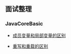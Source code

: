 ## 面试整理



### JavaCoreBasic

* [成员变量和局部变量的区别](https://github.com/YanHuiLi/AndroidInterview/blob/4d7e0e39b18d0fbd230e6b8a9b1cb604f900d716/01JavaCoreBasic/%E6%88%90%E5%91%98%E5%8F%98%E9%87%8F%E5%92%8C%E5%B1%80%E9%83%A8%E5%8F%98%E9%87%8F%E7%9A%84%E5%8C%BA%E5%88%AB.md)

* [重写和重载的区别](https://github.com/YanHuiLi/AndroidInterview/blob/master/01JavaCoreBasic/%E9%87%8D%E8%BD%BD%E5%92%8C%E9%87%8D%E5%86%99%E7%9A%84%E5%8C%BA%E5%88%AB.md)

